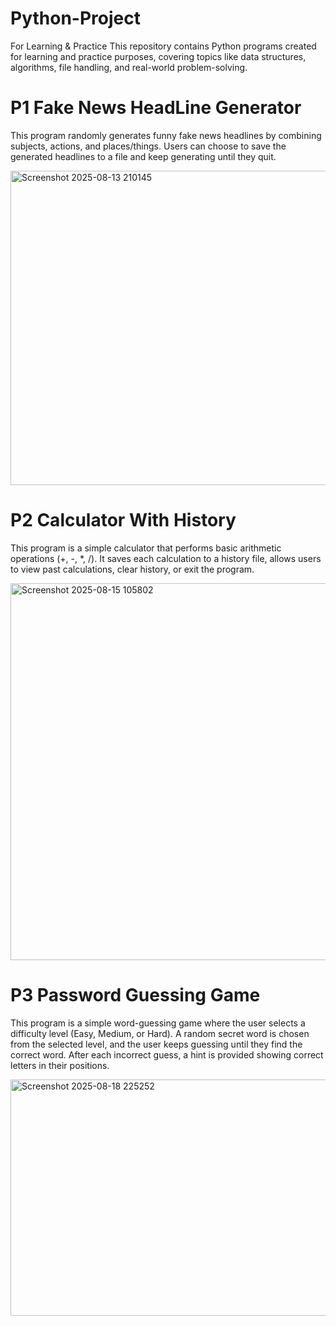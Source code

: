 # Python-Project
For Learning &amp; Practice This repository contains Python programs created for learning and practice purposes, covering topics like data structures, algorithms, file handling, and real-world problem-solving.

 # P1 Fake News HeadLine Generator

  This program randomly generates funny fake news headlines by combining 
  subjects, actions, and places/things. Users can choose to save the 
  generated headlines to a file and keep generating until they quit.


<img width="1107" height="503" alt="Screenshot 2025-08-13 210145" src="https://github.com/user-attachments/assets/7cff69f2-f90f-4534-b593-9d73de73b265" />


 # P2 Calculator With History

 This program is a simple calculator that performs basic arithmetic operations 
 (+, -, *, /). It saves each calculation to a history file, allows users to view 
 past calculations, clear history, or exit the program.


<img width="1171" height="603" alt="Screenshot 2025-08-15 105802" src="https://github.com/user-attachments/assets/891ecc74-9c6d-42f5-bfe9-ca2259bb6e6f" />


# P3 Password Guessing Game
 This program is a simple word-guessing game where the user selects a difficulty level 
 (Easy, Medium, or Hard). A random secret word is chosen from the selected level, 
 and the user keeps guessing until they find the correct word. 
 After each incorrect guess, a hint is provided showing correct letters in their positions.

<img width="813" height="378" alt="Screenshot 2025-08-18 225252" src="https://github.com/user-attachments/assets/aaa700c1-e15c-4b9a-8bb8-aa84222f5369" />



